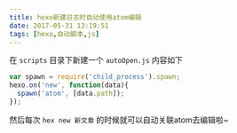```yaml
---
title: hexo新建日志时自动使用atom编辑
date: 2017-05-31 13:19:51
tags: [hexo,自动脚本,js]
---
```


在 `scripts` 目录下新建一个  `autoOpen.js` 内容如下

````js
var spawn = require('child_process').spawn;
hexo.on('new', function(data){
  spawn('atom', [data.path]);
});
````

然后每次 `hex new 新文章` 的时候就可以自动关联atom去编辑啦~
